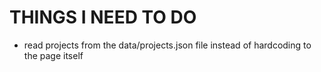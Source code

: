 # THINGS I NEED TO DO
- read projects from the data/projects.json file instead of hardcoding to the page itself